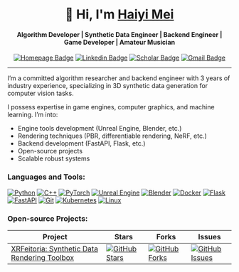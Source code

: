 <div align="center">

  # 👋 Hi, I'm [Haiyi Mei](https://haiyi-mei.com)

  ####  Algorithm Developer | Synthetic Data Engineer | Backend Engineer | Game Developer | Amateur Musician

  [![Homepage Badge](https://custom-icon-badges.demolab.com/badge/Homepage-013243.svg?logo=home)](https://haiyi-mei.com)
  [![Linkedin Badge](https://img.shields.io/badge/-LinkedIn-0A66C2?logo=Linkedin&logoColor=white)](https://www.linkedin.com/in/haiyimei/)
  [![Scholar Badge](https://img.shields.io/badge/-Scholar-4285F4?logo=googlescholar&logoColor=white)](https://scholar.google.com/citations?user=TOZ9wR4AAAAJ)
  [![Gmail Badge](https://custom-icon-badges.demolab.com/badge/Mail-EA4335.svg?logo=mail)](mailto:haiyimei@gmail.com)

</div>

------

<!--
<a href="https://github.com/ryo-ma/github-profile-trophy"><img src="https://github-profile-trophy.vercel.app/?username=haiyimei" alt="haiyimei" /></a>
!-->

I’m a committed algorithm researcher and backend engineer with 3 years of industry experience,
specializing in 3D synthetic data generation for computer vision tasks.

I possess expertise in game engines, computer graphics, and machine learning. 
I’m into:
- Engine tools development (Unreal Engine, Blender, etc.)
- Rendering techniques (PBR, differentiable rendering, NeRF, etc.)
- Backend development (FastAPI, Flask, etc.)
- Open-source projects
- Scalable robust systems

### Languages and Tools:

[![Python](https://img.shields.io/badge/Python-3776AB.svg?logo=Python&logoColor=white)](https://www.python.org)
[![C++](https://img.shields.io/badge/C++-00599C.svg?logo=c%2B%2B&logoColor=white)](https://www.w3schools.com/cpp/)
[![PyTorch](https://img.shields.io/badge/PyTorch-%23EE4C2C.svg?logo=PyTorch&logoColor=white)](https://pytorch.org/)
[![Unreal Engine](https://img.shields.io/badge/-Unreal%20Engine-0E1128?logo=unrealengine&logoColor=white)](https://unrealengine.com/)
[![Blender](https://img.shields.io/badge/Blender-%23F5792A.svg?logo=Blender&logoColor=white)](https://www.blender.org/)
[![Docker](https://img.shields.io/badge/Docker-%232496ED.svg?logo=Docker&logoColor=white)](https://www.docker.com/)
[![Flask](https://img.shields.io/badge/Flask-black.svg?logo=Flask&logoColor=white)](https://flask.palletsprojects.com/)
[![FastAPI](https://img.shields.io/badge/FastAPI-009688.svg?logo=FastAPI&logoColor=white)](https://fastapi.tiangolo.com/)
[![Git](https://img.shields.io/badge/Git-%23F05033.svg?logo=Git&logoColor=white)](https://git-scm.com/)
[![Kubernetes](https://img.shields.io/badge/Kubernetes-%23326CE5.svg?logo=Kubernetes&logoColor=white)](https://kubernetes.io)
[![Linux](https://img.shields.io/badge/Linux-%23FCC624.svg?logo=Linux&logoColor=black)](https://www.linux.org/)

### Open-source Projects:

| Project | Stars | Forks | Issues |
|---------|-------------|-------|--------|
| [XRFeitoria: Synthetic Data Rendering Toolbox](https://github.com/openxrlab/xrfeitoria) | [![GitHub Stars](https://img.shields.io/github/stars/openxrlab/xrfeitoria)](https://github.com/openxrlab/xrfeitoria) | [![GitHub Forks](https://img.shields.io/github/forks/openxrlab/xrfeitoria)](https://github.com/openxrlab/xrfeitoria/forks) | [![GitHub Issues](https://img.shields.io/github/issues/openxrlab/xrfeitoria)](https://github.com/openxrlab/xrfeitoria/issues) |

<!--
<p><img align="left" src="https://github-readme-stats.vercel.app/api/top-langs?username=haiyimei&show_icons=true&locale=en&layout=compact" alt="haiyimei" /></p>

<p>&nbsp;<img align="center" src="https://github-readme-stats.vercel.app/api?username=haiyimei&show_icons=true&locale=en" alt="haiyimei" /></p>

<p><img align="center" src="https://github-readme-streak-stats.herokuapp.com/?user=haiyimei&" alt="haiyimei" /></p>
!-->


<!-- useful links 

https://shields.io/
https://simpleicons.org/
https://github.com/DenverCoder1/custom-icon-badges


-->